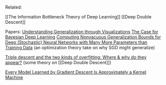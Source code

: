 Related:

[[The Information Bottleneck Theory of Deep Learning]]
[[Deep Double Descent]]

Papers:
[Understanding Generalization through Visualizations](https://arxiv.org/abs/1906.03291)
[The Case for Bayesian Deep Learning](https://arxiv.org/abs/2001.10995)
[Computing Nonvacuous Generalization Bounds for Deep (Stochastic) Neural Networks with Many More Parameters than Training Data](https://arxiv.org/abs/1703.11008) (an optimization theory take on why SGD might generalize)

[Triple descent and the two kinds of overfitting: Where & why do they appear?](https://arxiv.org/abs/2006.03509) (some theory on [[Deep Double Descent]])

[Every Model Learned by Gradient Descent Is Approximately a Kernel Machine](https://arxiv.org/abs/2012.00152)


